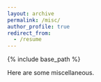 ```yaml
---
layout: archive
permalink: /misc/
author_profile: true
redirect_from:
  - /resume
---
```


{% include base_path %}

Here are some miscellaneous. 

